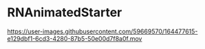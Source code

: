 # RNAnimatedStarter


https://user-images.githubusercontent.com/59669570/164477615-e129dbf1-6cd3-4280-87b5-50e00d7f8a0f.mov

